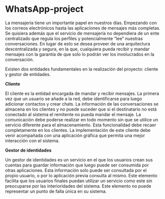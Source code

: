 # WhatsApp-project

La mensajería tiene un importante papel en nuestros días. Empezando con los correos electrónicos
hasta las aplicaciones de mensajes más completas. Se quisiera además que el servicio de mensajería
no dependiera de un ente centralizado que regula los perfiles y potencialmente “lee” nuestras
conversaciones. En lugar de esto se desea proveer de una arquitectura descentralizada y segura, en
la que, cualquiera pueda recibir y mandar mensajes con la garantía de que solo lo podrán ver los
involucrados en la conversación.

Existen dos entidades fundamentales en la realización del proyecto: cliente y gestor de entidades.

**Cliente**

El cliente es la entidad encargada de mandar y recibir mensajes. La primera vez que un usuario se
añade a la red, debe identificarse para luego adicionar contactos y crear chats. La información de las
conversaciones se almacena en los clientes y no puede suceder que si el destinatario no está
conectado al sistema el remitente no pueda mandar el mensaje. La comunicación debe poderse
realizar en todo momento sin que se utilice un servicio diferente para el almacenamiento. Esta
funcionalidad debe recaer completamente en los clientes. La implementación de este cliente debe
venir acompañada con una aplicación gráfica que permita una mejor interacción con el sistema.

**Gestor de identidades**

Un gestor de identidades es un servicio en el que los usuarios crean sus cuentas para guardar
información que luego puede ser consumida por otras aplicaciones. Esta información solo puede ser
consultada por el propio usuario, o por lo aplicación previa consulta al mismo. Este elemento
facilita que los usuarios finales puedan utilizar un servicio como este sin preocuparse por las
interioridades del sistema. Este elemento no puede representar un punto de falla única en su
sistema.
